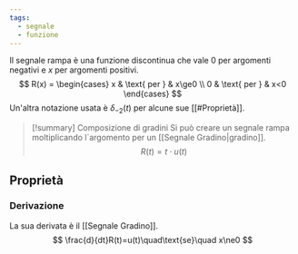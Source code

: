 ```yaml
---
tags:
  - segnale
  - funzione
---
```

Il segnale rampa è una funzione discontinua che vale $0$ per argomenti negativi e $x$ per argomenti positivi.
$$
R(x) = \begin{cases}
x & \text{ per } & x\ge0 \\
0 & \text{ per } & x<0
\end{cases}
$$
Un'altra notazione usata è $\delta_{-2}(t)$ per alcune sue [[#Proprietà]].

>[!summary] Composizione di gradini
>Si può creare un segnale rampa moltiplicando l´argomento per un [[Segnale Gradino|gradino]].
>$$
>R(t)=t\cdot u(t)
>$$
## Proprietà
### Derivazione
La sua derivata è il [[Segnale Gradino]].
$$
\frac{d}{dt}R(t)=u(t)\quad\text{se}\quad x\ne0
$$

